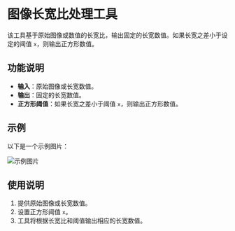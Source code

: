 # 图像长宽比处理工具

该工具基于原始图像或数值的长宽比，输出固定的长宽数值。如果长宽之差小于设定的阈值 `x`，则输出正方形数值。

## 功能说明

- **输入**：原始图像或长宽数值。
- **输出**：固定的长宽数值。
- **正方形阈值**：如果长宽之差小于阈值 `x`，则输出正方形数值。

## 示例

以下是一个示例图片：

![示例图片](https://github.com/user-attachments/assets/9cc1759c-06c0-49b8-a663-5b74f3131642)

## 使用说明

1. 提供原始图像或长宽数值。
2. 设置正方形阈值 `x`。
3. 工具将根据长宽比和阈值输出相应的长宽数值。
